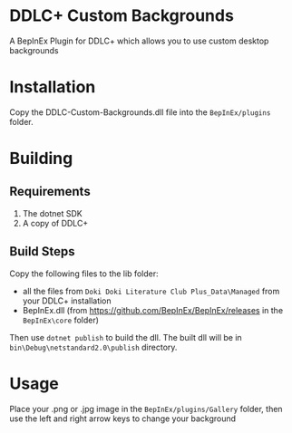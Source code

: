 # DDLC+ Custom Backgrounds
A BepInEx Plugin for DDLC+ which allows you to use custom desktop backgrounds

# Installation
Copy the DDLC-Custom-Backgrounds.dll file into the `BepInEx/plugins` folder. 

# Building 
## Requirements
1. The dotnet SDK
2. A copy of DDLC+
## Build Steps
Copy the following files to the lib folder:
* all the files from `Doki Doki Literature Club Plus_Data\Managed` from your DDLC+ installation
* BepInEx.dll (from https://github.com/BepInEx/BepInEx/releases in the `BepInEx\core` folder)

Then use `dotnet publish` to build the dll. The built dll will be in `bin\Debug\netstandard2.0\publish` directory.

# Usage
Place your .png or .jpg image in the `BepInEx/plugins/Gallery` folder, then use the left and right arrow keys to change your background
